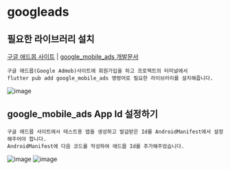 # googleads

## 필요한 라이브러리 설치
[구글 애드몹 사이트](https://admob.google.com/intl/ko/home/) | [google_mobile_ads 개발문서](https://pub.dev/packages/google_mobile_ads)
```
구글 애드몹(Google Admob)사이트에 회원가입을 하고 프로젝트의 터미널에서 
flutter pub add google_mobile_ads 명령어로 필요한 라이브러리를 설치해줍니다.
```
![image](https://user-images.githubusercontent.com/58906858/216880409-976f9900-ed62-4f6c-b2ea-9ebf286536d4.png)

## google_mobile_ads App Id 설정하기
```
구글 애드몹 사이트에서 테스트용 앱을 생성하고 발급받은 Id를 AndroidManifest에서 설정해주어야 합니다.
AndroidManifest에 다음 코드를 작성하여 애드몹 Id를 추가해주었습니다.
```
![image](https://user-images.githubusercontent.com/58906858/216881996-55f3b4c9-0807-407c-bdb7-cc426bd427c9.png)
![image](https://user-images.githubusercontent.com/58906858/216882065-4b8593fc-feae-4294-888d-3a7cd70c1cd5.png)


